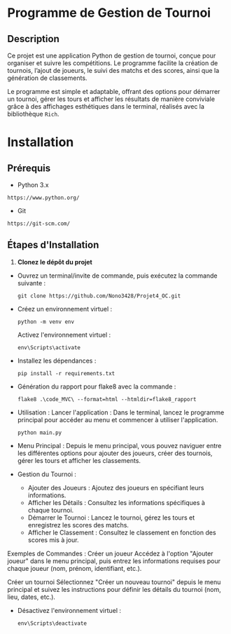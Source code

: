 # Programme de Gestion de Tournoi

## Description
Ce projet est une application Python de gestion de tournoi, conçue pour organiser et suivre les compétitions. Le programme facilite la création de tournois, l’ajout de joueurs, le suivi des matchs et des scores, ainsi que la génération de classements. 

Le programme est simple et adaptable, offrant des options pour démarrer un tournoi, gérer les tours et afficher les résultats de manière conviviale grâce à des affichages esthétiques dans le terminal, réalisés avec la bibliothèque `Rich`.

# Installation

## Prérequis
- Python 3.x
```
https://www.python.org/
```
- Git  
```
https://git-scm.com/
```

## Étapes d'Installation
1. **Clonez le dépôt du projet**  
- Ouvrez un terminal/invite de commande, puis exécutez la commande suivante :
   ```
   git clone https://github.com/Nono3428/Projet4_OC.git
    ```
- Créez un environnement virtuel :
    ```
    python -m venv env
    ```
    Activez l'environnement virtuel :
    ```
    env\Scripts\activate
    ```
- Installez les dépendances :
    ```
    pip install -r requirements.txt
    ```
- Génération du rapport pour flake8 avec la commande :
    ```
    flake8 .\code_MVC\ --format=html --htmldir=flake8_rapport
    ```
- Utilisation :
Lancer l'application : Dans le terminal, lancez le programme principal pour accéder au menu et commencer à utiliser l'application.
    ```
    python main.py
    ```
- Menu Principal : Depuis le menu principal, vous pouvez naviguer entre les différentes options pour ajouter des joueurs, créer des tournois, gérer les tours et afficher les classements.

- Gestion du Tournoi :

    - Ajouter des Joueurs : Ajoutez des joueurs en spécifiant leurs informations.
    - Afficher les Détails : Consultez les informations spécifiques à chaque tournoi.
    - Démarrer le Tournoi : Lancez le tournoi, gérez les tours et enregistrez les scores des matchs.
    - Afficher le Classement : Consultez le classement en fonction des scores mis à jour.

Exemples de Commandes :
Créer un joueur
Accédez à l'option "Ajouter joueur" dans le menu principal, puis entrez les informations requises pour chaque joueur (nom, prénom, identifiant, etc.).

Créer un tournoi
Sélectionnez "Créer un nouveau tournoi" depuis le menu principal et suivez les instructions pour définir les détails du tournoi (nom, lieu, dates, etc.).

- Désactivez l'environnement virtuel :
    ```
    env\Scripts\deactivate
    ```